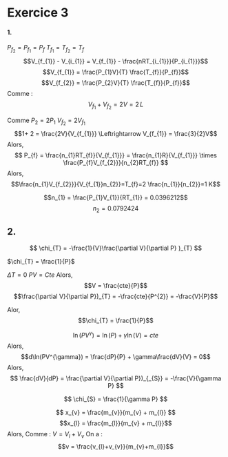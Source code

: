 # Exercice 3
#### 1.
$P_{f_{2}} = P_{f_{1}} = P_{f}$
$T_{f_1} = T_{f_{2}} = T_{f}$
$$V_{f_{1}} - V_{i_{1}} = V_{f_{1}} - \frac{nRT_{i_{1}}}{P_{i_{1}}}$$
$$V_{f_{1}} = \frac{P_{1}V}{T} \frac{T_{f}}{P_{f}}$$
$$V_{f_{2}} = \frac{P_{2}V}{T} \frac{T_{f}}{P_{f}}$$
Comme :
$$V_{f_{1}} + V_{f_{2}} = 2V = 2 \, L$$


Comme $P_{2} = 2P_{1}$
$V_{f_{2}} = 2V_{f_{1}}$
$$1+ 2 = \frac{2V}{V_{f_{1}}} \Leftrightarrow V_{f_{1}} = \frac{3}{2}V$$
Alors, 
$$
P_{f} = \frac{n_{1}RT_{f}}{V_{f_{1}}} = \frac{n_{1}R}{V_{f_{1}}} \times \frac{P_{f}V_{f_{2}}}{n_{2}RT_{f}}
$$
Alors, 
$$\frac{n_{1}V_{f_{2}}}{V_{f_{1}}n_{2}}=T_{f}=2 \frac{n_{1}}{n_{2}}=1 K$$

$$n_{1} = \frac{P_{1}V_{1}}{RT_{1}} = 0.0396212$$
$$n_{2} = 0.0792424$$

## 2.
$$
\chi_{T} = -\frac{1}{V}\frac{\partial V}{\partial P} )_{T}
$$

$\chi_{T} = \frac{1}{P}$

$\Delta T =0$
$PV = Cte$ Alors, 
$$V = \frac{cte}{P}$$
$$\frac{\partial V}{\partial P})_{T} = -\frac{cte}{P^{2}} = -\frac{V}{P}$$

Alor, 
$$\chi_{T} = \frac{1}{P}$$


$$\ln(PV^{\gamma}) = \ln(P) + \gamma \ln(V) = cte$$
Alors, 
$$d\ln(PV^{\gamma}) = \frac{dP}{P} + \gamma\frac{dV}{V} = 0$$
Alors, 
$$
\frac{dV}{dP} = \frac{\partial V}{\partial P})_{_{S}}   = -\frac{V}{\gamma P}
$$

$$
\chi_{S} = \frac{1}{\gamma P}
$$


$$
x_{v} = \frac{m_{v}}{m_{v} + m_{l}}
$$
$$x_{l} = \frac{m_{l}}{m_{v} + m_{l}}$$
Alors, 
Comme : $V = V_{l}+V_{v}$
On a : 
$$v = \frac{v_{l}+v_{v}}{m_{v}+m_{l}}$$


